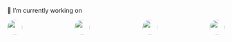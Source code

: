 
🔭 I’m currently working on <br>
<div class="my-workings" style="display:flex;justify-content:space-between;">
    <a href="https://html.com/" target="_blank"><img style="border-radius:50px;" src="https://icons-for-free.com/iconfiles/png/512/icon++html+icon-1320194800994962643.png" width="35" height="35"></a>
    <a href="https://www.w3.org/Style/CSS/Overview.en.html" target="_blank"><img style="border-radius:50px;" src="https://cdn.pixabay.com/photo/2017/08/05/11/16/logo-2582747_960_720.png" width="35" height="35"></a>
    <a href="https://www.djangoproject.com/" target="_blank"><img style="border-radius:50px;" src="https://camo.githubusercontent.com/3872fc780f400db3f62e50ac8a57bbb0a64d55fe742f6b5717349a473ba9cc82/68747470733a2f2f69372e706e67677572752e636f6d2f707265766965772f31302f3131332f3138302f646a616e676f2d7765622d646576656c6f706d656e742d7765622d6672616d65776f726b2d707974686f6e2d736f6674776172652d6672616d65776f726b2d646a616e676f2e6a7067" width="35" height="35"></a>
    <a href="https://www.javascript.com/" target="_blank"><img style="border-radius:50px;" src="https://www.freepnglogos.com/uploads/javascript-png/javascript-vector-logo-yellow-png-transparent-javascript-vector-12.png" width="35" height="35"></a>
</div>
